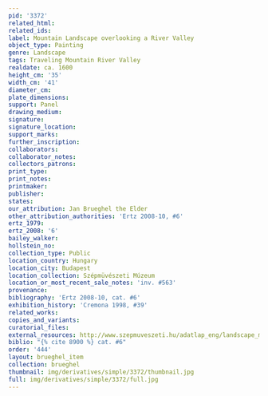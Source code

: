 ```yaml
---
pid: '3372'
related_html: 
related_ids: 
label: Mountain Landscape overlooking a River Valley
object_type: Painting
genre: Landscape
tags: Traveling Mountain River Valley
realdate: ca. 1600
height_cm: '35'
width_cm: '41'
diameter_cm: 
plate_dimensions: 
support: Panel
drawing_medium: 
signature: 
signature_location: 
support_marks: 
further_inscription: 
collaborators: 
collaborator_notes: 
collectors_patrons: 
print_type: 
print_notes: 
printmaker: 
publisher: 
states: 
our_attribution: Jan Brueghel the Elder
other_attribution_authorities: 'Ertz 2008-10, #6'
ertz_1979: 
ertz_2008: '6'
bailey_walker: 
hollstein_no: 
collection_type: Public
location_country: Hungary
location_city: Budapest
location_collection: Szépmüvészeti Múzeum
location_or_most_recent_sale_notes: 'inv. #563'
provenance: 
bibliography: 'Ertz 2008-10, cat. #6'
exhibition_history: 'Cremona 1998, #39'
related_works: 
copies_and_variants: 
curatorial_files: 
external_resources: http://www.szepmuveszeti.hu/adatlap_eng/landscape_mountainous_landscape_with_9452
biblio: "{% cite 8900 %} cat. #6"
order: '444'
layout: brueghel_item
collection: brueghel
thumbnail: img/derivatives/simple/3372/thumbnail.jpg
full: img/derivatives/simple/3372/full.jpg
---
```

